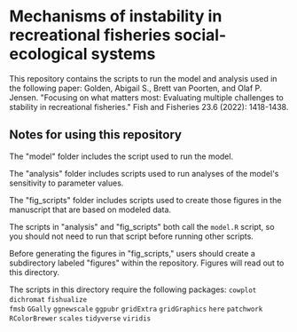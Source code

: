 # Mechanisms of instability in recreational fisheries social-ecological systems

This repository contains the scripts to run the model and analysis used in the following paper:
Golden, Abigail S., Brett van Poorten, and Olaf P. Jensen. "Focusing on what matters most: Evaluating multiple challenges to stability in recreational fisheries." Fish and Fisheries 23.6 (2022): 1418-1438.

## Notes for using this repository

The "model" folder includes the script used to run the model. 

The "analysis" folder includes scripts used to run analyses of the model's sensitivity to parameter values.

The "fig_scripts" folder includes scripts used to create those figures in the manuscript that are based on modeled data.

The scripts in "analysis" and "fig_scripts" both call the ``` model.R ``` script, so you should not need to run that script before running other scripts. 

Before generating the figures in "fig_scripts," users should create a subdirectory labeled "figures" within the repository. Figures will read out to this directory.

The scripts in this directory require the following packages:
```cowplot```
```dichromat```
```fishualize```   
```fmsb```
```GGally```
```ggnewscale```
```ggpubr```
```gridExtra```
```gridGraphics```
```here```
```patchwork```
```RColorBrewer```
```scales```
```tidyverse```
```viridis```
